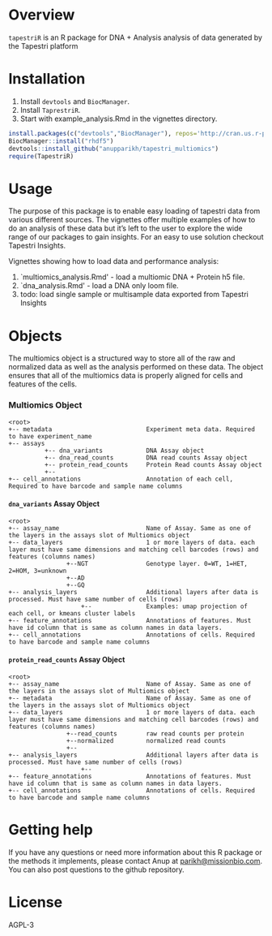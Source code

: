 # Overview
`tapestriR` is an R package for DNA + Analysis analysis of data generated by the Tapestri platform

# Installation

1) Install `devtools` and `BiocManager`.
2) Install `TaprestriR`. 
3) Start with example_analysis.Rmd in the vignettes directory. 

```r
install.packages(c("devtools","BiocManager"), repos='http://cran.us.r-project.org')
BiocManager::install("rhdf5")
devtools::install_github("anupparikh/tapestri_multiomics")
require(TapestriR)
```

# Usage
The purpose of this package is to enable easy loading of tapestri data from various different sources. The vignettes offer multiple examples of how to do an analysis of these data but it’s left to the user to explore the wide range of our packages to gain insights. For an easy to use solution checkout Tapestri Insights.

Vignettes showing how to load data and performance analysis:

1) `multiomics_analysis.Rmd' - load a multiomic DNA + Protein h5 file. 
2) `dna_analysis.Rmd' - load a DNA only loom file. 
3) todo: load single sample or multisample data exported from Tapestri Insights

# Objects

The multiomics object is a structured way to store all of the raw and normalized data as well as the analysis performed on these data. The object ensures that all of the multiomics data is properly aligned for cells and features of the cells.


### Multiomics Object
```
<root>
+-- metadata                          Experiment meta data. Required to have experiment_name
+-- assays
          +-- dna_variants            DNA Assay object
          +-- dna_read_counts         DNA read counts Assay object
          +-- protein_read_counts     Protein Read counts Assay object
          +--
+-- cell_annotations                  Annotation of each cell, Required to have barcode and sample name columns

```

#### `dna_variants` Assay Object
```
<root>
+-- assay_name                        Name of Assay. Same as one of the layers in the assays slot of Multiomics object
+-- data_layers                       1 or more layers of data. each layer must have same dimensions and matching cell barcodes (rows) and features (columns names) 
                +--NGT                Genotype layer. 0=WT, 1=HET, 2=HOM, 3=unknown
                +--AD
                +--GQ
+-- analysis_layers                   Additional layers after data is processed. Must have same number of cells (rows) 
                    +--               Examples: umap projection of each cell, or kmeans cluster labels
+-- feature_annotations               Annotations of features. Must have id column that is same as column names in data layers.
+-- cell_annotations                  Annotations of cells. Required to have barcode and sample name columns 
```

#### `protein_read_counts` Assay Object
```
<root>
+-- assay_name                        Name of Assay. Same as one of the layers in the assays slot of Multiomics object
+-- metadata                          Name of Assay. Same as one of the layers in the assays slot of Multiomics object
+-- data_layers                       1 or more layers of data. each layer must have same dimensions and matching cell barcodes (rows) and features (columns names) 
                +--read_counts        raw read counts per protein
                +--normalized         normalized read counts
                +--
+-- analysis_layers                   Additional layers after data is processed. Must have same number of cells (rows) 
                    +--
+-- feature_annotations               Annotations of features. Must have id column that is same as column names in data layers.
+-- cell_annotations                  Annotations of cells. Required to have barcode and sample name columns 
```




# Getting help
If you have any questions or need more information about this R package or the methods it implements, please contact Anup at parikh@missionbio.com. You can also post questions to the github repository. 

# License
AGPL-3
